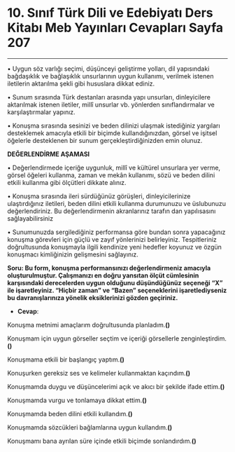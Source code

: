 # 10. Sınıf Türk Dili ve Edebiyatı Ders Kitabı Meb Yayınları Cevapları Sayfa 207

---

• Uygun söz varlığı seçimi, düşünceyi geliştirme yolları, dil yapısındaki bağdaşıklık ve bağlaşıklık unsurlarının uygun kullanımı, verilmek istenen iletilerin aktarılma şekli gibi hususlara dikkat ediniz.

 • Sunum sırasında Türk destanları arasında yapı unsurları, dinleyicilere aktarılmak istenen iletiler, millî unsurlar vb. yönlerden sınıflandırmalar ve karşılaştırmalar yapınız.

 • Konuşma sırasında sesinizi ve beden dilinizi ulaşmak istediğiniz yargıları desteklemek amacıyla etkili bir biçimde kullandığınızdan, görsel ve işitsel öğelerle desteklenen bir sunum gerçekleştirdiğinizden emin olunuz.

**DEĞERLENDİRME AŞAMASI**

• Değerlendirmede içeriğe uygunluk, millî ve kültürel unsurlara yer verme, görsel öğeleri kullanma, zaman ve mekân kullanımı, sözü ve beden dilini etkili kullanma gibi ölçütleri dikkate alınız.

 • Konuşma sırasında ileri sürdüğünüz görüşleri, dinleyicilerinize ulaştırdığınız iletileri, beden dilini etkili kullanma durumunuzu ve üslubunuzu değerlendiriniz. Bu değerlendirmenin akranlarınız tarafın dan yapılısasını sağlayabilirsiniz

 • Sunumunuzda sergilediğiniz performansa göre bundan sonra yapacağınız konuşma görevleri için güçlü ve zayıf yönlerinizi belirleyiniz. Tespitleriniz doğrultusunda konuşmayla ilgili kendinize yeni hedefler koyunuz ve özgün konuşmacı kimliğinizin gelişmesini sağlayınız.

**Soru: Bu form, konuşma performansınızı değerlendirmeniz amacıyla oluşturulmuştur. Çalışmanızı en doğru yansıtan ölçüt cümlesinin karşısındaki derecelerden uygun olduğunu düşündüğünüz seçeneği “X” ile işaretleyiniz. “Hiçbir zaman” ve “Bazen” seçeneklerini işaretlediyseniz bu davranışlarınıza yönelik eksiklerinizi gözden geçiriniz.**

-   **Cevap**:

Konuşma metnimi amaçlarım doğrultusunda planladım.**()**

 Konuşmam için uygun görseller seçtim ve içeriği görsellerle zenginleştirdim. **()**

 Konuşmama etkili bir başlangıç yaptım.**()**

 Konuşurken gereksiz ses ve kelimeler kullanmaktan kaçındım.**()**

 Konuşmamda duygu ve düşüncelerimi açık ve akıcı bir şekilde ifade ettim.**()**

 Konuşmamda vurgu ve tonlamaya dikkat ettim.**()**

 Konuşmamda beden dilini etkili kullandım.**()**

 Konuşmamda sözcükleri bağlamlarına uygun kullandım.**()**

 Konuşmamı bana ayrılan süre içinde etkili biçimde sonlandırdım.**()**